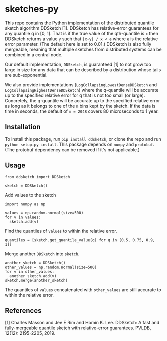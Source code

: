 # sketches-py

This repo contains the Python implementation of the distributed quantile sketch
algorithm DDSketch [1]. DDSketch has relative-error guarantees for any quantile
q in [0, 1]. That is if the true value of the qth-quantile is `x` then DDSketch
returns a value `y` such that `|x-y| / x < e` where `e` is the relative error
parameter. (The default here is set to 0.01.)  DDSketch is also fully mergeable,
meaning that multiple sketches from distributed systems can be combined in a
central node.

Our default implementation, `DDSketch`, is guaranteed [1] to not grow too large
in size for any data that can be described by a distribution whose tails are
sub-exponential.

We also provide implementations (`LogCollapsingLowestDenseDDSketch` and
`LogCollapsingHighestDenseDDSketch`) where the q-quantile will be accurate up to
the specified relative error for q that is not too small (or large). Concretely,
the q-quantile will be accurate up to the specified relative error as long as it
belongs to one of the `m` bins kept by the sketch.  If the data is time in
seconds, the default of `m = 2048` covers 80 microseconds to 1 year.

## Installation

To install this package, run `pip install ddsketch`, or clone the repo and run
`python setup.py install`. This package depends on `numpy` and `protobuf`. (The
protobuf dependency can be removed if it's not applicable.)

## Usage
```
from ddsketch import DDSketch

sketch = DDSketch()
```
Add values to the sketch
```
import numpy as np

values = np.random.normal(size=500)
for v in values:
  sketch.add(v)
```
Find the quantiles of `values` to within the relative error.
```
quantiles = [sketch.get_quantile_value(q) for q in [0.5, 0.75, 0.9, 1]]
```
Merge another `DDSketch` into `sketch`.
```
another_sketch = DDSketch()
other_values = np.random.normal(size=500)
for v in other_values:
  another_sketch.add(v)
sketch.merge(another_sketch)
```
The quantiles of `values` concatenated with `other_values` are still accurate to within the relative error.

## References
[1] Charles Masson and Jee E Rim and Homin K. Lee. DDSketch: A fast and fully-mergeable quantile sketch with relative-error guarantees. PVLDB, 12(12): 2195-2205, 2019.
